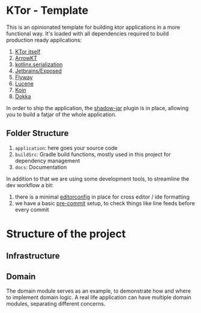 # KTor - Template

This is an opinionated template for building ktor applications in a more functional way. It's loaded with all dependencies required to build production ready
applications:

1. [KTor itself](https://ktor.io/)
2. [ArrowKT](https://arrow-kt.io/)
3. [kotlinx.serialization](https://github.com/Kotlin/kotlinx.serialization)
4. [Jetbrains/Exposed](https://github.com/JetBrains/Exposed)
5. [Flyway](https://flywaydb.org/)
6. [Lucene](https://lucene.apache.org/)
7. [Koin](https://insert-koin.io/)
8. [Dokka](https://github.com/Kotlin/dokka)

In order to ship the application, the [shadow-jar](https://github.com/johnrengelman/shadow) plugin is in place, allowing you to build a fatjar of the whole application.

## Folder Structure
1. `application`: here goes your source code
2. `buildSrc`: Gradle build functions, mostly used in this project for dependency management
3. `docs`: Documentation

In addition to that we are using some development tools, to streamline the dev workflow a bit:
1. there is a minimal [editorconfig](https://editorconfig.org/) in place for cross editor / ide formatting
2. we have a basic [pre-commit](https://pre-commit.com/) setup, to check things like line feeds before every commit

# Structure of the project

## Infrastructure

## Domain
The domain module serves as an example, to demonstrate how and where to implement domain logic.
A real life application can have multiple domain modules, separating different concerns.
